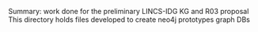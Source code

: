 Summary: work done for the preliminary LINCS-IDG KG and R03 proposal
This directory holds files developed to create neo4j prototypes graph DBs


